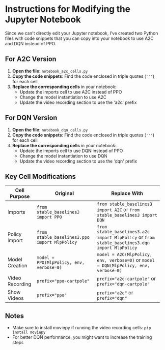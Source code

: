 # Instructions for Modifying the Jupyter Notebook

Since we can't directly edit your Jupyter notebook, I've created two Python files with code snippets that you can copy into your notebook to use A2C and DQN instead of PPO.

## For A2C Version

1. **Open the file**: `notebook_a2c_cells.py`
2. **Copy the code snippets**: Find the code enclosed in triple quotes (`'''`) for each cell
3. **Replace the corresponding cells** in your notebook:
   - Update the imports cell to use A2C instead of PPO
   - Change the model instantiation to use A2C
   - Update the video recording section to use the 'a2c' prefix

## For DQN Version

1. **Open the file**: `notebook_dqn_cells.py`
2. **Copy the code snippets**: Find the code enclosed in triple quotes (`'''`) for each cell
3. **Replace the corresponding cells** in your notebook:
   - Update the imports cell to use DQN instead of PPO
   - Change the model instantiation to use DQN
   - Update the video recording section to use the 'dqn' prefix

## Key Cell Modifications

| Cell Purpose | Original | Replace With |
|--------------|----------|-------------|
| Imports | `from stable_baselines3 import PPO` | `from stable_baselines3 import A2C` or `from stable_baselines3 import DQN` |
| Policy Import | `from stable_baselines3.ppo import MlpPolicy` | `from stable_baselines3.a2c import MlpPolicy` or `from stable_baselines3.dqn import MlpPolicy` |
| Model Creation | `model = PPO(MlpPolicy, env, verbose=0)` | `model = A2C(MlpPolicy, env, verbose=0)` or `model = DQN(MlpPolicy, env, verbose=0)` |
| Video Recording | `prefix="ppo-cartpole"` | `prefix="a2c-cartpole"` or `prefix="dqn-cartpole"` |
| Show Videos | `prefix="ppo"` | `prefix="a2c"` or `prefix="dqn"` |

## Notes

- Make sure to install moviepy if running the video recording cells: `pip install moviepy`
- For better DQN performance, you might want to increase the training steps
